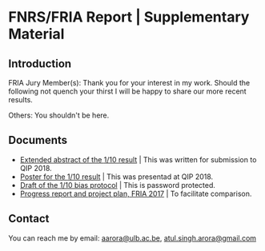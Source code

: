 # FNRS/FRIA Report | Supplementary Material

## Introduction
FRIA Jury Member(s): Thank you for your interest in my work. Should the following not quench your thirst I will be happy to share our more recent results.

Others: You shouldn't be here.

## Documents

* [Extended abstract of the $1/10$ result](./QIP_abstract_WCF_1by10_jEdit2.pdf) | This was written for submission to QIP 2018.
* [Poster for the $1/10$ result](./QIPposter.pdf) | This was presentad at QIP 2018.
* [Draft of the $1/10$ bias protocol](./WCF_1by10_locked.pdf) | This is password protected.
* [Progress report and project plan, FRIA 2017](./ProgressReportFRIA1.pdf) | To facilitate comparison.

## Contact
You can reach me by email: aarora@ulb.ac.be, atul.singh.arora@gmail.com
